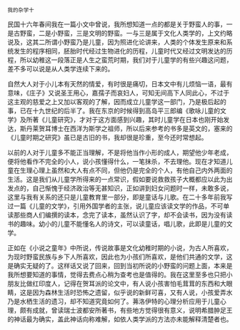     我的杂学十 

   民国十六年春间我在一篇小文中曾说，我所想知道一点的都是关于野蛮人的事，一是古野蛮，二是小野蛮，三是文明的野蛮。一与三是属于文化人类学的，上文约略说及，这其二所谓小野蛮乃是儿童，因为照进化论讲来，人类的个体发生原来和系统发生的程序相同，胚胎时代经过生物进化的历程，儿童时代又经过文明发达的历程，所以幼稚这一段落正是人生之蛮荒时期，我们对于儿童学的有些兴趣这问题，差不多可以说是从人类学连续下来的。

   自然大人对于小儿本有天然的情爱，有时很是痛切，日本文中有儿烦恼一语，最有意味，《庄子》又说圣王用心，嘉孺子而哀妇人，可知无间高下人同此心，不过于这主观的慈爱之上又加以客观的了解，因而成立儿童学这一部门，乃是极后起的事，已在十九世纪的后半了。我在东京的时候得到高岛平三郎编《歌咏儿童的文学》及所著《儿童研究》，才对于这方面感到兴趣，其时儿童学在日本也刚开始发达，斯丹莱贺耳博士在西洋为斯学之祖师，所以后来参考的书多是英文的，塞来的《儿童时期之研究》虽已是古旧的书，我却很是珍重，至今还时常想起。

   以前的人对于儿童多不能正当理解，不是将他当作小形的成人，期望他少年老成，便将他看作不完全的小人，说小孩懂得什么，一笔抹杀，不去理他。现在才知道儿童在生理心理上虽然和大人有点不同，但他仍是完全的个人，有他自己内外两面的生活。这是我们从儿童学所得来的一点常识，假如要说救救孩子大概都应以此为出发点的，自己惭愧于经济政治等无甚知识，正如讲到妇女问题时一样，未敢多说，这里与我有关系的还只是儿童教育里一部分，即是童话与儿歌。在二十多年前我写过一篇《儿童的文学》，引用外国学者的主张，说儿童应该读文学的作品，不可单读那些商人们编撰的读本，念完了读本，虽然认识了字，却不会读书，因为没有读书的趣味。幼小的儿童不能懂名人的诗文，可以读童话，唱儿歌，此即是儿童的文学。

   正如在《小说之童年》中所说，传说故事是文化幼稚时期的小说，为古人所喜欢，为现时野蛮民族与乡下人所喜欢，因此也为小孩们所喜欢，是他们共通的文学，这是确实无疑的了。这样话又说了回来，回到当初所说的小野蛮的问题上面，本来是我所想要知道的事情，觉得去费点心稍为查考也是值得的。我在这里至多也只把小朋友比做红印度人，记得在贺耳派的论文中，有人说小孩害怕毛茸茸的东西和大眼睛，这是因为森林生活时恐怖之遗留，似乎说的新鲜可喜，又有人说，小孩爱弄水乃是水栖生活的遗习，却不知道究竟如何了。茀洛伊特的心理分析应用于儿童心理，颇有成就，曾读瑞士波都安所著书，有些地方觉得很有意义，说明希腊肿足王的神话最为确实，盖此神话向称难解，如依人类学派的方法亦未能解释清楚者也。

